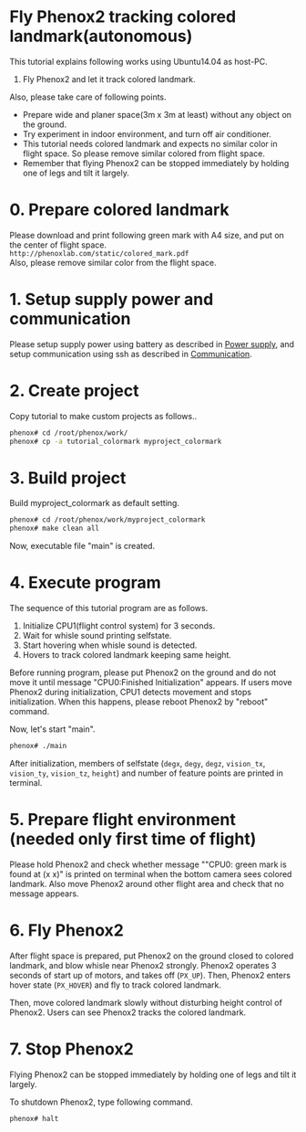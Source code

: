 # Fly Phenox2 tracking colored landmark(autonomous)

This tutorial explains following works using Ubuntu14.04 as host-PC.

1. Fly Phenox2 and let it track colored landmark.

Also, please take care of following points.

 - Prepare wide and planer space(3m x 3m at least) without any object on the ground.  
 - Try experiment in indoor environment, and turn off air conditioner.  
 - This tutorial needs colored landmark and expects no similar color in flight space. So please remove similar colored from flight space.
 - Remember that flying Phenox2 can be stopped immediately by holding one of legs and tilt it largely.

# 0. Prepare colored landmark
Please download and print following green mark with A4 size, and put on the center of flight space.  
```http://phenoxlab.com/static/colored_mark.pdf```  
Also, please remove similar color from the flight space.

# 1. Setup supply power and communication
Please setup supply power using battery as described in [Power supply](../start/power.md), and setup communication using ssh as described in [Communication](../start/com.md).
 
# 2. Create project
Copy tutorial to make custom projects as follows..

```bash
phenox# cd /root/phenox/work/
phenox# cp -a tutorial_colormark myproject_colormark
```
# 3. Build project
Build  myproject_colormark as default setting.
```bash
phenox# cd /root/phenox/work/myproject_colormark
phenox# make clean all
```
Now, executable file "main" is created.

# 4. Execute program
The sequence of this tutorial program are as follows.

1. Initialize CPU1(flight control system) for 3 seconds.
2. Wait for whisle sound printing selfstate. 
3. Start hovering when whisle sound is detected.
4. Hovers to track colored landmark keeping same height.

Before running program, please put Phenox2 on the ground and do not move it until message "CPU0:Finished Initialization" appears. If users move Phenox2 during initialization, CPU1 detects movement and stops initialization. When this happens, please reboot Phenox2 by "reboot" command.

Now, let's start "main".
```bash
phenox# ./main
```

After initialization, members of selfstate (`degx`, `degy`, `degz`, `vision_tx`, `vision_ty`, `vision_tz`, `height`) and number of feature points are printed in terminal.

# 5. Prepare flight environment (needed only first time of flight)
Please hold Phenox2 and check whether message ""CPU0: green mark is found at (x x)" is printed on terminal when the bottom camera sees colored landmark. Also move Phenox2 around other flight area and check that no message appears.

# 6. Fly Phenox2
After flight space is prepared, put Phenox2 on the ground closed to colored landmark, and blow whisle near Phenox2 strongly. Phenox2 operates 3 seconds of start up of motors, and takes off (`PX_UP`). Then, Phenox2 enters hover state (`PX_HOVER`) and fly to track colored landmark.

Then, move colored landmark slowly without disturbing height control of Phenox2. Users can see Phenox2 tracks the colored landmark.

# 7. Stop Phenox2
Flying Phenox2 can be stopped immediately by holding one of legs and tilt it largely.

To shutdown Phenox2, type following command.
```bash
phenox# halt
```


